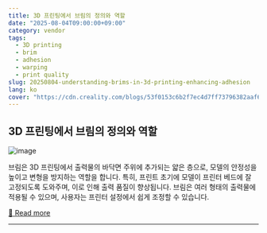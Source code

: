 ```yaml
---
title: 3D 프린팅에서 브림의 정의와 역할
date: "2025-08-04T09:00:00+09:00"
category: vendor
tags:
  - 3D printing
  - brim
  - adhesion
  - warping
  - print quality
slug: 20250804-understanding-brims-in-3d-printing-enhancing-adhesion
lang: ko
cover: "https://cdn.creality.com/blogs/53f0153c6b2f7ec4d7ff73796382aaf6.png"
---
```


## 3D 프린팅에서 브림의 정의와 역할
![image](https://cdn.creality.com/blogs/53f0153c6b2f7ec4d7ff73796382aaf6.png)

브림은 3D 프린팅에서 출력물의 바닥면 주위에 추가되는 얇은 층으로, 모델의 안정성을 높이고 변형을 방지하는 역할을 합니다. 특히, 프린트 초기에 모델이 프린터 베드에 잘 고정되도록 도와주며, 이로 인해 출력 품질이 향상됩니다. 브림은 여러 형태의 출력물에 적용될 수 있으며, 사용자는 프린터 설정에서 쉽게 조정할 수 있습니다.

[🔗 Read more](https://www.creality.com/blog/what-is-a-brim-in-3d-printing)

---
